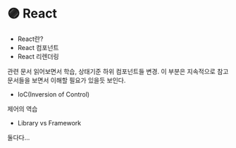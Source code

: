 # 🟣 React

* React란?
* React 컴포넌트
* React 리렌더링

관련 문서 읽어보면서 학습, 상태기준 하위 컴포넌트들 변경. 이 부분은 지속적으로 참고 문서들을 보면서 이해할 필요가 있을듯 보인다.

* IoC(Inversion of Control)

제어의 역습

* Library vs Framework

둘다다...
